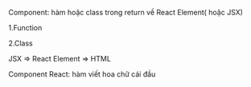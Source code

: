 Component: hàm hoặc class trong return về React Element( hoặc JSX)

1.Function

2.Class

JSX => React Element => HTML

Component React: hàm viết hoa chữ cái đầu
